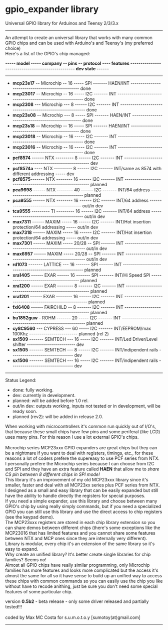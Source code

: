 gpio_expander library
=====================

 Universal GPIO library for Arduinos and Teensy 2/3/3.x
 
--------------------------------------------------------------------------------------

An attempt to create an universal library that works with many common GPIO chips and can be used with Arduino's and Teensy's (my preferred choice)<br>
Here's a list of the GPIO's chip managed:<br>

<b>----- model ----- company -- pins -- protocol ---- features ------------------------------------------------- dev state ------</b>

--------------------------------------------------------------------------------------

- <b>mcp23s17</b> -- Microchip -- 16 ----- SPI ------- HAEN/INT ------------------------------------------------ done
- <b>mcp23017</b> -- Microchip -- 16 ----- I2C ------- INT --------------------------------------------------------- done
- <b>mcp2308</b>  ---  Microchip --- 8 ------ I2C ------- INT --------------------------------------------------------- done
- <b>mcp23s08</b> --	Microchip --- 8  ----- SPI ------- HAEN/INT ------------------------------------------------- done
- <b>mcp23s18</b> -- Microchip -- 16 ----- SPI ------- HAEN/INT ------------------------------------------------ done
- <b>mcp23018</b> -- Microchip -- 16 ----- I2C ------- INT --------------------------------------------------------- done
- <b>mcp23016</b> --  Microchip -- 16 ----- I2C ------- INT --------------------------------------------------------- done
- <b>pcf8574</b> ------ NTX --------- 8  ------ I2C ------- INT --------------------------------------------------------- dev
- <b>pcf8574a</b> ---- NTX --------- 8  ------ I2C ------- INT/same as 8574 with different addressing ----- dev
- <b>pcf8575</b>------- NTX -------- 16  ------ I2C ------- INT -------------------------------------------------------- planned
- <b>pca9698</b> ------ NTX -------- 40  ------ I2C ------- INT/64 address ---------------------------------------- planned
- <b>pca9555</b> ------ NTX -------- 16  ------ I2C ------- INT/64 address ---------------------------------------- out/in dev
- <b>tca9555</b> --------- TI --------- 16  ------ I2C ------- INT/64 address ---------------------------------------- out/in dev
- <b>max7311</b> ------ MAXIM ----- 16  ------ I2C ------- INT/Hot insertion protection/64 addressing ----- out/in dev
- <b>max7318</b> ------ MAXIM ----- 16  ------ I2C ------- INT/Hot insertion protection/64 addressing ----- out/in dev
- <b>max7301</b> ------ MAXIM ----- 20/28 -- SPI ------- INT ------------------------------------------------------ out/in dev
- <b>max6957</b> ------ MAXIM ----- 20/28 -- SPI ------- INT ------------------------------------------------------ out/in dev
- <b>rd1073</b> ------- LATTICE --- 16 ------- SPI ------- INT ------------------------------------------------------ planned
- <b>xra1405</b> ------ EXAR ------ 16 ------- SPI ------- INT/Hi Speed SPI -------------------------------------- planned
- <b>xra1200</b> ------ EXAR -------- 8 ------- I2C ------- INT -------------------------------------------------------- planned
- <b>xra1201</b> ------ EXAR -------- 16 ------ I2C ------- INT -------------------------------------------------------- planned
- <b>fxl6408</b> ------ FAIRCHILD -- 8 ------- I2C ------- INT -------------------------------------------------------- planned
- <b>bu1852guw</b> - ROHM ------- 20 ----- I2C ------- INT -------------------------------------------------------- planned
- <b>cy8C9560</b> --- CYPRESS --- 60 ----- I2C ------- INT/EEPROM/max 100Khz ------------------------ planned (rel 2)
- <b>sx1509</b> ------- SEMTECH --- 16 ----- I2C ------- INT/Led Driver/Level shifter ------------------------ dev
- <b>sx1505</b> ------- SEMTECH --- 8 ------ I2C ------- INT/indipendent rails ------------------------------- dev
- <b>sx1506</b> ------- SEMTECH --- 16 ----- I2C ------- INT/indipendent rails ------------------------------- dev

--------------------------------------------------------------------------------------
Status Legend:
- done: fully working.
- dev: currently in development.
- planned: will be added before 1.0 rel.
- out/in dev: outputs working, inputs not tested or in development, will be ready soon.
- planned (rev2): will be added in release 2.0.


When working with microcontrollers it's common run quickly out of I/O's, that because these small chips have few
pins and some periferal (like LCD) uses many pins. For this reason I use a lot external GPIO's chips.<br><br>
Microchip series MCP23xxx GPIO expanders are great chips but they can be a nightmare if you want to deal with registers, timings, etc., for these reasons a lot of coders prefere the supereasy to use PCF series from NTX.<br> 
I personally prefere the Microchip series because I can choose from I2C and SPI and they have an extra feature called <b>HAEN</b> that allow me to <i>share CS pin between 8 different chips in SPI mode!</i><br>
This library it's an improvement of my old MCP23xxx library since it's smaller, faster and deal with all MCP23xx series plus PCF series from NTX.<br>
I designed as a small and easy library that can be easily expanded but still have the ability to handle directly the registers for special purposes.<br>
If you need a simple expander, use this library and choose between many GPIO's chip by using really simply commands, but if you need a specialized GPIO you can still use this library and use the direct access to chip registers (see the keypad demo).<br>
The MCP23xxx registers are stored in each chip library extension so you can share demos between different chips (there's some exceptions like the MCP23016 that has limited features and you cannot share some features between NTX and MCP ones since they are internally very different).<br>
Library is modular, every chip it's an extension of the same library so it's easy to expand.<br>
Why create an unified library? It's better create single libraries for chip families? Seems no!<br>Almost all GPIO chips have really similar programming, only Microchip families has more features and looks more complicated but the access it's almost the same for all so it have sense to build up an unified way to access these chips with common commands so you can easily use the chip you like without have to recode anithing, just be sure you don't need some special features of some particular chip.<br>

version <b>0.5b2</b> - beta release - only some driver released and partially tested!!!<br><br>
coded by Max MC Costa for s.u.m.o.t.o.y [sumotoy(at)gmail.com]

--------------------------------------------------------------------------------------
